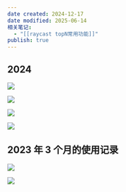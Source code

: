 ```yaml
---
date created: 2024-12-17
date modified: 2025-06-14
相关笔记:
  - "[[raycast topN常用功能]]"
publish: true
---
```


## 2024

![](https://pub-pic.oldwinter.top/2024/12/7e64a5309fc08b5b0d5860af885a89df.png)

![](https://pub-pic.oldwinter.top/2024/12/dbf662908b15faf58357c9521830594a.png)

![](https://pub-pic.oldwinter.top/2024/12/c33c3a92e03180ab172a8d7a9bc94871.png)

![](https://pub-pic.oldwinter.top/2024/12/265cf9f29e81afeb9507c0c5f107f3ec.png)

## 2023 年 3 个月的使用记录

![](https://pub-pic.oldwinter.top/2025/02/5f5441c6f9ed667289f48f7a1e0ec270.png)

![](https://pub-pic.oldwinter.top/2025/02/5f9d7e20979d4deb36f6ed0d659dc7d1.png)

